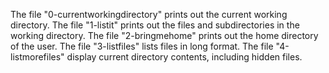 The file "0-currentworkingdirectory" prints out the current working directory.
The file "1-listit" prints out the files and subdirectories in the working directory.
The file "2-bringmehome" prints out the home directory of the user.
The file "3-listfiles" lists files in long format.
The file "4-listmorefiles" display current directory contents, including hidden files.

